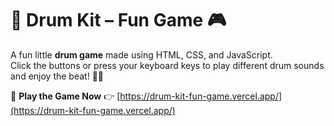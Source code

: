 # 🥁 Drum Kit – Fun Game 🎮

A fun little **drum game** made using HTML, CSS, and JavaScript.  
Click the buttons or press your keyboard keys to play different drum sounds and enjoy the beat! 🥁🎶

🔗 **Play the Game Now** 👉 [https://drum-kit-fun-game.vercel.app/](https://drum-kit-fun-game.vercel.app/)


